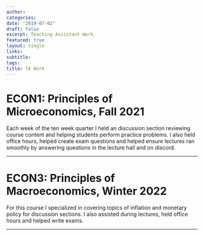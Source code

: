 ```yaml
---
author:
categories:
date: "2019-07-02"
draft: false
excerpt: Teaching Assistant Work
featured: true
layout: single
links:
subtitle:
tags:
title: TA Work
---
```


# ECON1: Principles of Microeconomics, Fall 2021
Each week of the ten week quarter I held an discussion section reviewing course content and helping students perform practice problems. I also held office hours, helped create exam questions and helped ensure lectures ran smoothly by answering questions in the lecture hall and on discord.

---

# ECON3: Principles of Macroeconomics, Winter 2022
For this course I specialized in covering topics of inflation and monetary policy for discussion sections. I also assisted during lectures, held office hours and helped write exams.

---